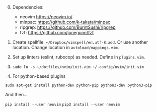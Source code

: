 0. Dependencies:
   * neovim   https://neovim.io/
   * minpac:  https://github.com/k-takata/minpac
   * ripgrep: https://github.com/BurntSushi/ripgrep
   * fzf:     https://github.com/junegunn/fzf

1. Create spellfile: `~/Dropbox/vimspell/en.utf-8.add`.
   Or use another location. Change location in `autoload/mappings.vim`.

2. Set up linters (eslint, rubocop) as needed.
   Define in `plugins.vim`.

3. `sudo ln -s ~/dotfiles/nvim/init.vim ~/.config/nvim/init.vim`

4. For python-based plugins

  `sudo apt-get install python-dev python-pip python3-dev python3-pip`

And then...

  `pip install --user neovim`
  `pip3 install --user neovim`

